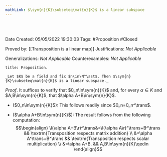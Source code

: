 ```yaml
---
mathLink: $\sym{n}{K}\subseteq\mat{n}{K}$ is a linear subspace
---
```


<br />
<br />

Date Created: 05/05/2022 19:30:03
Tags: #Proposition #Closed

Proved by: [[Transposition is a linear map]]
Justifications: _Not Applicable_

Generalizations: _Not Applicable_
Counterexamples: _Not Applicable_

``` ad-Proposition
title: Proposition.

_Let $K$ be a field and fix $n\in\N^\ast$. Then $\sym{n}{K}\subseteq\mat{n}{K}$ is a linear subspace._

```

_Proof_. It suffices to verify that $0_n\in\sym{n}{K}$ and, for every $\alpha\in K$ and $A,B\in\sym{n}{K}$, that $\alpha A+B\in\sym{n}{K}$.
* ($0_n\in\sym{n}{K}$): This follows readily since $0_n=0_n^\trans$.

* ($\alpha A+B\in\sym{n}{K}$): The result follows from the following computation:
$$\begin{align}
    \l(\alpha A+B\r)^\trans&=\l(\alpha A\r)^\trans+B^\trans && \textrm{Transposition respects matrix addition} \\
    &=\alpha A^\trans+B^\trans && \textrm{Transposition respects scalar multiplication} \\
    &=\alpha A+B. && A,B\in\sym{n}{K}\qedin
\end{align}$$
